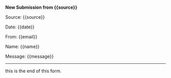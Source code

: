 **New Submission from {{source}}**

Source: {{source}}

Date: {{date}}

From: {{email}}

Name: {{name}}

Message: {{message}}

-----
this is the end of this form.




